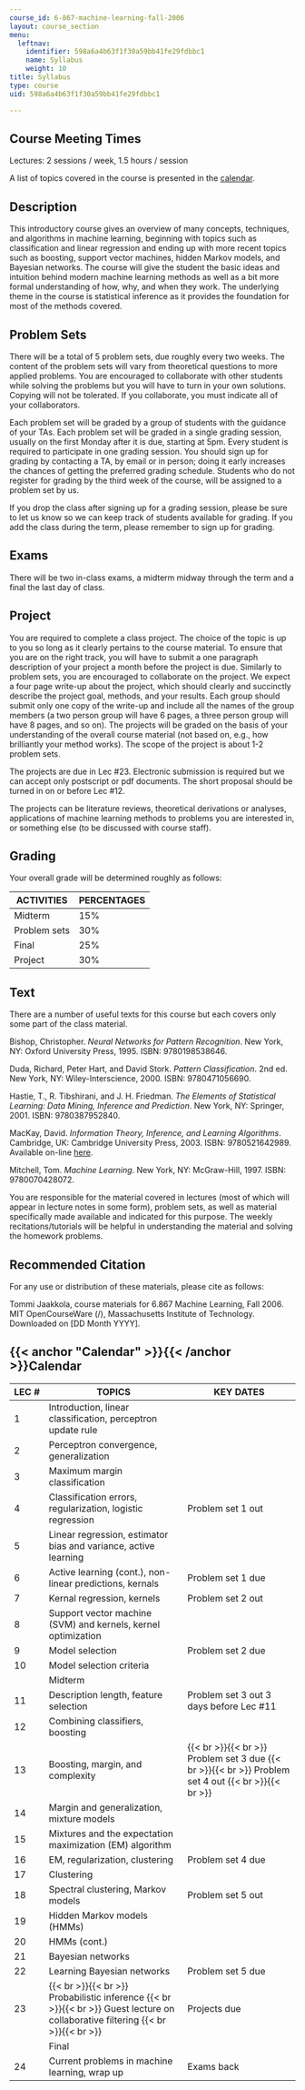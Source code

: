 ```yaml
---
course_id: 6-867-machine-learning-fall-2006
layout: course_section
menu:
  leftnav:
    identifier: 598a6a4b63f1f30a59bb41fe29fdbbc1
    name: Syllabus
    weight: 10
title: Syllabus
type: course
uid: 598a6a4b63f1f30a59bb41fe29fdbbc1

---
```


Course Meeting Times
--------------------

Lectures: 2 sessions / week, 1.5 hours / session

A list of topics covered in the course is presented in the [calendar](#Calendar).

Description
-----------

This introductory course gives an overview of many concepts, techniques, and algorithms in machine learning, beginning with topics such as classification and linear regression and ending up with more recent topics such as boosting, support vector machines, hidden Markov models, and Bayesian networks. The course will give the student the basic ideas and intuition behind modern machine learning methods as well as a bit more formal understanding of how, why, and when they work. The underlying theme in the course is statistical inference as it provides the foundation for most of the methods covered.

Problem Sets
------------

There will be a total of 5 problem sets, due roughly every two weeks. The content of the problem sets will vary from theoretical questions to more applied problems. You are encouraged to collaborate with other students while solving the problems but you will have to turn in your own solutions. Copying will not be tolerated. If you collaborate, you must indicate all of your collaborators.

Each problem set will be graded by a group of students with the guidance of your TAs. Each problem set will be graded in a single grading session, usually on the first Monday after it is due, starting at 5pm. Every student is required to participate in one grading session. You should sign up for grading by contacting a TA, by email or in person; doing it early increases the chances of getting the preferred grading schedule. Students who do not register for grading by the third week of the course, will be assigned to a problem set by us.

If you drop the class after signing up for a grading session, please be sure to let us know so we can keep track of students available for grading. If you add the class during the term, please remember to sign up for grading.

Exams
-----

There will be two in-class exams, a midterm midway through the term and a final the last day of class.

Project
-------

You are required to complete a class project. The choice of the topic is up to you so long as it clearly pertains to the course material. To ensure that you are on the right track, you will have to submit a one paragraph description of your project a month before the project is due. Similarly to problem sets, you are encouraged to collaborate on the project. We expect a four page write-up about the project, which should clearly and succinctly describe the project goal, methods, and your results. Each group should submit only one copy of the write-up and include all the names of the group members (a two person group will have 6 pages, a three person group will have 8 pages, and so on). The projects will be graded on the basis of your understanding of the overall course material (not based on, e.g., how brilliantly your method works). The scope of the project is about 1-2 problem sets.

The projects are due in Lec #23. Electronic submission is required but we can accept only postscript or pdf documents. The short proposal should be turned in on or before Lec #12.

The projects can be literature reviews, theoretical derivations or analyses, applications of machine learning methods to problems you are interested in, or something else (to be discussed with course staff).

Grading
-------

Your overall grade will be determined roughly as follows:

| ACTIVITIES | PERCENTAGES |
| --- | --- |
| Midterm | 15% |
| Problem sets | 30% |
| Final | 25% |
| Project | 30% 

  

Text
----

There are a number of useful texts for this course but each covers only some part of the class material.

Bishop, Christopher. _Neural Networks for Pattern Recognition_. New York, NY: Oxford University Press, 1995. ISBN: 9780198538646.

Duda, Richard, Peter Hart, and David Stork. _Pattern Classification_. 2nd ed. New York, NY: Wiley-Interscience, 2000. ISBN: 9780471056690.

Hastie, T., R. Tibshirani, and J. H. Friedman. _The Elements of Statistical Learning: Data Mining, Inference and Prediction_. New York, NY: Springer, 2001. ISBN: 9780387952840.

MacKay, David. _Information Theory, Inference, and Learning Algorithms_. Cambridge, UK: Cambridge University Press, 2003. ISBN: 9780521642989. Available on-line [here](http://www.inference.phy.cam.ac.uk/mackay/itila/book.html).

Mitchell, Tom. _Machine Learning_. New York, NY: McGraw-Hill, 1997. ISBN: 9780070428072.

You are responsible for the material covered in lectures (most of which will appear in lecture notes in some form), problem sets, as well as material specifically made available and indicated for this purpose. The weekly recitations/tutorials will be helpful in understanding the material and solving the homework problems.

Recommended Citation
--------------------

For any use or distribution of these materials, please cite as follows:

Tommi Jaakkola, course materials for 6.867 Machine Learning, Fall 2006. MIT OpenCourseWare (/), Massachusetts Institute of Technology. Downloaded on \[DD Month YYYY\].

{{< anchor "Calendar" >}}{{< /anchor >}}Calendar
------------------------------------------------

| LEC # | TOPICS | KEY DATES |
| --- | --- | --- |
| 1 | Introduction, linear classification, perceptron update rule |  |
| 2 | Perceptron convergence, generalization |  |
| 3 | Maximum margin classification |  |
| 4 | Classification errors, regularization, logistic regression | Problem set 1 out |
| 5 | Linear regression, estimator bias and variance, active learning |  |
| 6 | Active learning (cont.), non-linear predictions, kernals | Problem set 1 due |
| 7 | Kernal regression, kernels | Problem set 2 out |
| 8 | Support vector machine (SVM) and kernels, kernel optimization |  |
| 9 | Model selection | Problem set 2 due |
| 10 | Model selection criteria |  |
|  | Midterm |  |
| 11 | Description length, feature selection | Problem set 3 out 3 days before Lec #11 |
| 12 | Combining classifiers, boosting |  |
| 13 | Boosting, margin, and complexity |  {{< br >}}{{< br >}} Problem set 3 due {{< br >}}{{< br >}} Problem set 4 out {{< br >}}{{< br >}}  |
| 14 | Margin and generalization, mixture models |  |
| 15 | Mixtures and the expectation maximization (EM) algorithm |  |
| 16 | EM, regularization, clustering | Problem set 4 due |
| 17 | Clustering |  |
| 18 | Spectral clustering, Markov models | Problem set 5 out |
| 19 | Hidden Markov models (HMMs) |  |
| 20 | HMMs (cont.) |  |
| 21 | Bayesian networks |  |
| 22 | Learning Bayesian networks | Problem set 5 due |
| 23 |  {{< br >}}{{< br >}} Probabilistic inference {{< br >}}{{< br >}} Guest lecture on collaborative filtering {{< br >}}{{< br >}}  | Projects due |
|  | Final |  |
| 24 | Current problems in machine learning, wrap up | Exams back